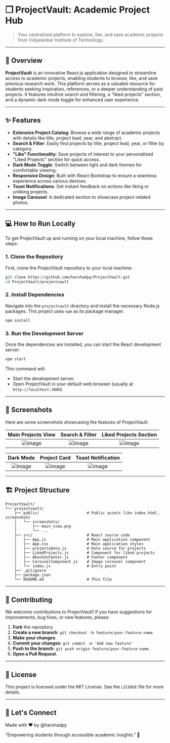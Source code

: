 # ❒ ProjectVault: Academic Project Hub

> Your centralized platform to explore, like, and save academic projects from Vidyalankar Institute of Technology.

-----

## 🚀 Overview

**ProjectVault** is an innovative React.js application designed to streamline access to academic projects, enabling students to browse, like, and save previous research work. This platform serves as a valuable resource for students seeking inspiration, references, or a deeper understanding of past projects. It features intuitive search and filtering, a "liked projects" section, and a dynamic dark mode toggle for enhanced user experience.

-----

## ✨ Features

  * **Extensive Project Catalog**: Browse a wide range of academic projects with details like title, project lead, year, and abstract.
  * **Search & Filter**: Easily find projects by title, project lead, year, or filter by category.
  * **"Like" Functionality**: Save projects of interest to your personalized "Liked Projects" section for quick access.
  * **Dark Mode Toggle**: Switch between light and dark themes for comfortable viewing.
  * **Responsive Design**: Built with React-Bootstrap to ensure a seamless experience across various devices.
  * **Toast Notifications**: Get instant feedback on actions like liking or unliking projects.
  * **Image Carousel**: A dedicated section to showcase project-related photos.

-----

## 💻 How to Run Locally

To get ProjectVault up and running on your local machine, follow these steps:

### 1\. Clone the Repository

First, clone the ProjectVault repository to your local machine:

```bash
git clone https://github.com/harshadpy/ProjectVault.git
cd ProjectVault/projectvault
```

### 2\. Install Dependencies

Navigate into the `projectvault` directory and install the necessary Node.js packages. This project uses `npm` as its package manager.

```bash
npm install
```

### 3\. Run the Development Server

Once the dependencies are installed, you can start the React development server:

```bash
npm start
```

This command will:

  * Start the development server.
  * Open ProjectVault in your default web browser (usually at `http://localhost:3000`).

-----

## 📸 Screenshots

Here are some screenshots showcasing the features of ProjectVault:

| **Main Projects View** | **Search & Filter** | **Liked Projects Section** |
| :--------------------: | :-----------------: | :------------------------: |
| ![image](https://github.com/user-attachments/assets/26cb17fd-c08e-4091-a1db-90e58707abe5)|![image](https://github.com/user-attachments/assets/6a85a97e-0ac9-4dfe-b1f7-10c93f33286b)|![image](https://github.com/user-attachments/assets/5a74702b-a299-4c67-835c-d58e4a1cc8d8)|

| **Dark Mode** | **Project Card** | **Toast Notification** |
| :-----------: | :--------------: | :--------------------: |
|![image](https://github.com/user-attachments/assets/cf0fef35-0fa1-40cc-ad4c-d38478dbd8aa)|![image](https://github.com/user-attachments/assets/1a9b2186-194f-4145-963f-86dce521469b) |![image](https://github.com/user-attachments/assets/9965e0f0-f77e-46c4-b42d-0b41b0181ab6)|

-----

## 🏗 Project Structure

```
ProjectVault/
└── projectvault/
    ├── public/                     # Public assets like index.html, screenshots
    │   └── screenshots/
    │       ├── main_view.png
    │       └── ...
    ├── src/                        # React source code
    │   ├── App.js                  # Main application component
    │   ├── App.css                 # Main application styles
    │   ├── projectsData.js         # Data source for projects
    │   ├── LikedProjects.js        # Component for liked projects
    │   ├── AboutUsFooter.js        # Footer component
    │   ├── CarouselComponent.js    # Image carousel component
    │   └── index.js                # Entry point
    ├── .gitignore
    ├── package.json
    └── README.md                   # This file
```

-----

## 🤝 Contributing

We welcome contributions to ProjectVault\! If you have suggestions for improvements, bug fixes, or new features, please:

1.  **Fork** the repository.
2.  **Create a new branch**: `git checkout -b feature/your-feature-name`
3.  **Make your changes**.
4.  **Commit your changes**: `git commit -m 'Add new feature'`
5.  **Push to the branch**: `git push origin feature/your-feature-name`
6.  **Open a Pull Request**.

-----

## 📄 License

This project is licensed under the MIT License. See the `LICENSE` file for more details.

-----

## 💬 Let's Connect

Made with ❤️ by @harshadpy

"Empowering students through accessible academic insights." 🚀
